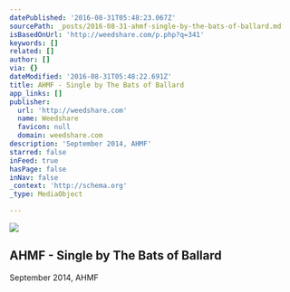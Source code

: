```yaml
---
datePublished: '2016-08-31T05:48:23.067Z'
sourcePath: _posts/2016-08-31-ahmf-single-by-the-bats-of-ballard.md
isBasedOnUrl: 'http://weedshare.com/p.php?q=341'
keywords: []
related: []
author: []
via: {}
dateModified: '2016-08-31T05:48:22.691Z'
title: AHMF - Single by The Bats of Ballard
app_links: []
publisher:
  url: 'http://weedshare.com'
  name: Weedshare
  favicon: null
  domain: weedshare.com
description: 'September 2014, AHMF'
starred: false
inFeed: true
hasPage: false
inNav: false
_context: 'http://schema.org'
_type: MediaObject

---
```

<article style=""><img src="https://imgflo.herokuapp.com/graph/2b2431f8e7ba7b0/84128983633006d28542066866825ff5/noop.png?input=http%3A%2F%2Fweedshare.com%2Fuploads%2F5%2Fahmf-single-cover.png" /><h1>AHMF - Single by The Bats of Ballard</h1></article>

September 2014, AHMF